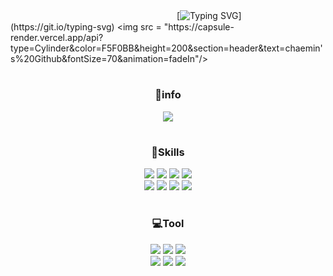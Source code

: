 　　　　　　　　　　　　　　　　　　　[![Typing SVG](https://readme-typing-svg.demolab.com/?lines=☁️welcome%20to%20my%20github%20page!☁️;)](https://git.io/typing-svg)
<img src = "https://capsule-render.vercel.app/api?type=Cylinder&color=F5F0BB&height=200&section=header&text=chaemin's%20Github&fontSize=70&animation=fadeIn"/>
#
<h3 align="center">
👻info
 </h3>
<p align="center">
<a href="https://velog.io/@chmin90285"><img src="https://img.shields.io/badge/Velog-F05138?style=social&logo=Velog&logoColor=#20C997"/></a>
</p>

#
<h3 align="center">
📖Skills
 </h3>
<p align="center">
<img src="https://img.shields.io/badge/C-C4DFAA?style=flat&logo=C&logoColor=white"/> 
<img src="https://img.shields.io/badge/JavaScript-C4DFAA?style=flat&logo=JavaScript&logoColor=white"/> 
<img src="https://img.shields.io/badge/PHP-C4DFAA?style=flat&logo=PHP&logoColor=white"/>
<img src="https://img.shields.io/badge/Android-C4DFAA?style=flat&logo=Android&logoColor=white"/>
<br>
<img src="https://img.shields.io/badge/HTML5-C4DFAA?style=flat&logo=HTML5&logoColor=white"/>
<img src="https://img.shields.io/badge/CSS3-C4DFAA?style=flat&logo=CSS3&logoColor=white"/>
<img src="https://img.shields.io/badge/HTML5-C4DFAA?style=flat&logo=HTML5&logoColor=white"/>
<img src="https://img.shields.io/badge/MySQL-C4DFAA?style=flat&logo=MySQL&logoColor=white"/>
</p>

#
<h3 align="center">
💻Tool
 </h3>
<p align="center">
<img src="https://img.shields.io/badge/IntelliJ IDEA-C4DFAA?style=flat&logo=IntelliJ IDEA&logoColor=white"/>
<img src="https://img.shields.io/badge/Visual Studio-C4DFAA?style=flat&logo=Visual Studio&logoColor=white"/>
<img src="https://img.shields.io/badge/Visual Studio Code-C4DFAA?style=flat&logo=Visual Studio Code&logoColor=white"/>
<br>
<img src="https://img.shields.io/badge/Eclipse IDE-C4DFAA?style=flat&logo=Eclipse IDE&logoColor=white"/>
<img src="https://img.shields.io/badge/Android Studio-C4DFAA?style=flat&logo=Android Studio&logoColor=white"/>
<img src="https://img.shields.io/badge/Atom-C4DFAA?style=flat&logo=Atom&logoColor=white"/>
</p>


